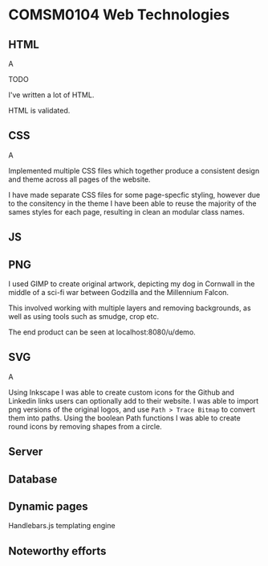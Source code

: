 # COMSM0104 Web Technologies

## HTML

A

TODO

I've written a lot of HTML.

HTML is validated.

## CSS

A

Implemented multiple CSS files which together produce a consistent design and theme across all pages of the website.

I have made separate CSS files for some page-specfic styling, however due to the consitency in the theme I have been able to reuse the majority of the sames styles for each page, resulting in clean an modular class names.

## JS

## PNG

I used GIMP to create original artwork, depicting my dog in Cornwall in the middle of a sci-fi war between Godzilla and the Millennium Falcon. 

This involved working with multiple layers and removing backgrounds, as well as using tools such as smudge, crop etc.

The end product can be seen at localhost:8080/u/demo.

## SVG

A

Using Inkscape I was able to create custom icons for the Github and Linkedin links users can optionally add to their website. I was able to import png versions of the original logos, and use `Path > Trace Bitmap` to convert them into paths. Using the boolean Path functions I was able to create round icons by removing shapes from a circle.

## Server

## Database



## Dynamic pages

Handlebars.js templating engine


## Noteworthy efforts 
